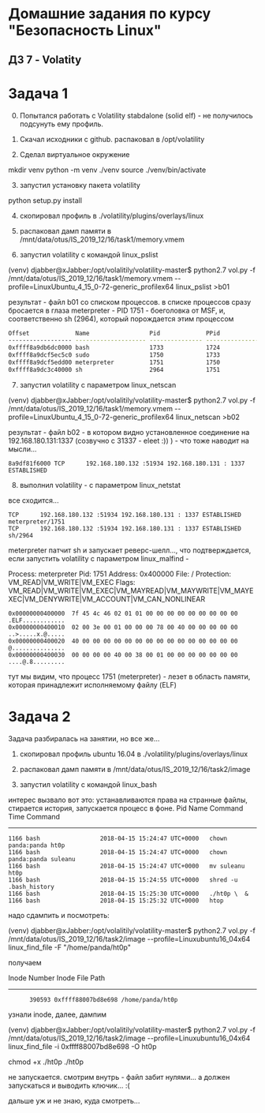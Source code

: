 Домашние задания по курсу "Безопасность Linux"
===============================================

ДЗ 7 - Volatity
-----------------------------------------------

# Задача 1
0. Попытался работать с Volatility stabdalone (solid elf) - не получилось подсунуть ему профиль.

1. Скачал исходники с github. распаковал в /opt/volatility 
2. Сделал виртуальное окружение

mkdir venv
python -m venv ./venv
source ./venv/bin/activate

3. запустил установку пакета volatility

python setup.py install

4. скопировал профиль в ./volatility/plugins/overlays/linux

5. распаковал дамп памяти в /mnt/data/otus/IS_2019_12/16/task1/memory.vmem

6. запустил volatility с командой linux_pslist

(venv) djabber@xJabber:/opt/volalitily/volatility-master$ python2.7 vol.py -f /mnt/data/otus/IS_2019_12/16/task1/memory.vmem --profile=LinuxUbuntu_4_15_0-72-generic_profilex64 linux_pslist >b01   

результат - файл b01 со списком процессов. в списке процессов сразу бросается в глаза meterpreter - PID 1751 - боеголовка от MSF, и, соответственно sh (2964), который порождается этим процессом

```bash
Offset             Name                 Pid             PPid            Uid             Gid    DTB                Start Time
------------------ -------------------- --------------- --------------- --------------- ------ ------------------ ----------
0xffff8a9db6dc0000 bash                 1733            1724            1000            1000   0x0000000014662000 2020-01-16 14:00:57 UTC+0000
0xffff8a9dcf5ec5c0 sudo                 1750            1733            0               0      0x000000005388a000 2020-01-16 14:01:22 UTC+0000
0xffff8a9dcf5edd00 meterpreter          1751            1750            0               0      0x0000000014540000 2020-01-16 14:01:22 UTC+0000
0xffff8a9dc3c40000 sh                   2964            1751            0               0      0x0000000076aec000 2020-01-16 14:02:57 UTC+0000
```
7. запустил volatility с параметром linux_netscan 

(venv) djabber@xJabber:/opt/volalitily/volatility-master$ python2.7 vol.py -f /mnt/data/otus/IS_2019_12/16/task1/memory.vmem --profile=LinuxUbuntu_4_15_0-72-generic_profilex64 linux_netscan >b02

результат - файл b02 - в котором видно установленное соединение на  192.168.180.131:1337 (созвучно с 31337 - eleet :)) ) - что тоже наводит на мысли...
```
8a9df81f6000 TCP      192.168.180.132 :51934 192.168.180.131 : 1337 ESTABLISHED    
```
8. выполнил volatility - с параметром linux_netstat

все сходится...
```
TCP      192.168.180.132 :51934 192.168.180.131 : 1337 ESTABLISHED           meterpreter/1751 
TCP      192.168.180.132 :51934 192.168.180.131 : 1337 ESTABLISHED                    sh/2964 
```
meterpreter патчит sh и запускает реверс-шелл..., что подтверждается, если запустить volatility с параметром linux_malfind - 

Process: meterpreter Pid: 1751 Address: 0x400000 File: /
Protection: VM_READ|VM_WRITE|VM_EXEC
Flags: VM_READ|VM_WRITE|VM_EXEC|VM_MAYREAD|VM_MAYWRITE|VM_MAYEXEC|VM_DENYWRITE|VM_ACCOUNT|VM_CAN_NONLINEAR
```
0x00000000400000  7f 45 4c 46 02 01 01 00 00 00 00 00 00 00 00 00   .ELF............
0x00000000400010  02 00 3e 00 01 00 00 00 78 00 40 00 00 00 00 00   ..>.....x.@.....
0x00000000400020  40 00 00 00 00 00 00 00 00 00 00 00 00 00 00 00   @...............
0x00000000400030  00 00 00 00 40 00 38 00 01 00 00 00 00 00 00 00   ....@.8.........
```
тут мы видим, что процесс 1751 (meterpreter) - лезет в область памяти, которая принадлежит исполняемому файлу (ELF)

# Задача 2
Задача разбиралась на занятии, но все же...

1. скопировал профиль ubuntu 16.04 в ./volatility/plugins/overlays/linux

2. распаковал дамп памяти в /mnt/data/otus/IS_2019_12/16/task2/image

3. запустил volatility с командой linux_bash

интерес вызвало вот это: устанавливаются права на странные файлы, стирается история, запускается процесс в фоне.
Pid      Name                 Command Time                   Command
-------- -------------------- ------------------------------ -------
    1166 bash                 2018-04-15 15:24:47 UTC+0000   chown panda:panda ht0p 
    1166 bash                 2018-04-15 15:24:47 UTC+0000   chown panda:panda suleanu
    1166 bash                 2018-04-15 15:24:47 UTC+0000   mv suleanu ht0p
    1166 bash                 2018-04-15 15:24:55 UTC+0000   shred -u .bash_history 
    1166 bash                 2018-04-15 15:25:30 UTC+0000   ./ht0p \  &
    1166 bash                 2018-04-15 15:25:32 UTC+0000   htop

надо сдампить и посмотреть:

(venv) djabber@xJabber:/opt/volalitily/volatility-master$ python2.7 vol.py -f /mnt/data/otus/IS_2019_12/16/task2/image --profile=Linuxubuntu16_04x64 linux_find_file -F "/home/panda/ht0p"

получаем

Inode Number                  Inode File Path
---------------- ------------------ ---------
          390593 0xffff88007bd8e698 /home/panda/ht0p

узнали inode, далее, дампим

(venv) djabber@xJabber:/opt/volalitily/volatility-master$ python2.7 vol.py -f /mnt/data/otus/IS_2019_12/16/task2/image --profile=Linuxubuntu16_04x64 linux_find_file -i 0xffff88007bd8e698 -O ht0p

chmod +x ./ht0p
./ht0p

не запускается. смотрим внутрь - файл забит нулями... а должен запускаться и выводить ключик... :( 

дальше уж и не знаю, куда смотреть...


